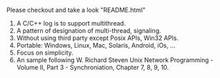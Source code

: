 Please checkout and take a look "README.html"


1.    A C/C++ log is to support multithread.
2.    A pattern of designation of multi-thread, signaling.
3.    Without using third party except Posix APIs, Win32 APIs.
4.    Portable: Windows, Linux, Mac, Solaris, Android, iOs, ...
5.    Focus on simplicity.
6.    An sample following W. Richard Steven Unix Network Programming - Volume II, Part 3 - Synchroniation, Chapter 7, 8, 9, 10.